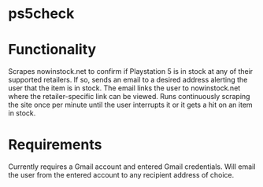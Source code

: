 # ps5check

# Functionality
Scrapes nowinstock.net to confirm if Playstation 5 is in stock at any of their supported retailers. If so, sends an email to a desired address alerting the user that the item is in stock. The email links the user to nowinstock.net where the retailer-specific link can be viewed. Runs continuously scraping the site once per minute until the user interrupts it or it gets a hit on an item in stock.

# Requirements

Currently requires a Gmail account and entered Gmail credentials. Will email the user from the entered account to any recipient address of choice.
